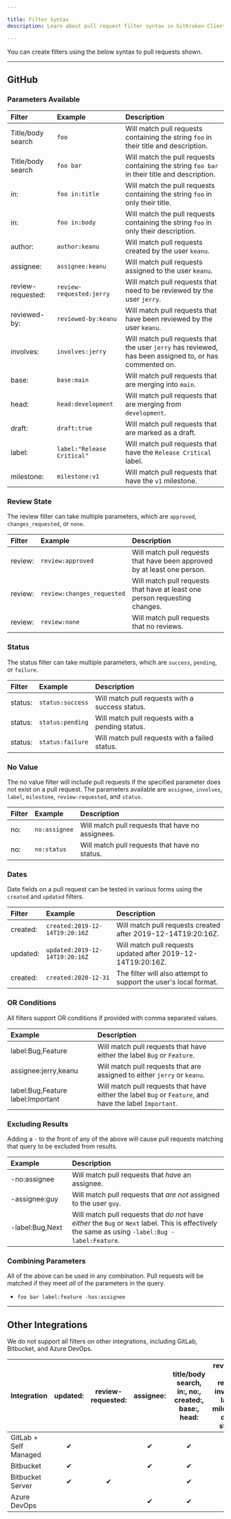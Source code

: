 ```yaml
---

title: Filter Syntax
description: Learn about pull request filter syntax in GitKraken Client.

---
```


You can create filters using the below syntax to pull requests shown.

***

## GitHub

### Parameters Available

|Filter             |Example                        |Description                                                                                            |
|:------------------|:------------------------------|:------------------------------------------------------------------------------------------------------|
|Title/body search  |`foo`                          |Will match pull requests containing the string `foo` in their title and description.                   |
|Title/body search  |`foo bar`                      |Will match the pull requests containing the string `foo bar` in their title and description.           |
|in:                |`foo in:title`                 |Will match the pull requests containing the string `foo` in only their title.                          |
|in:                |`foo in:body`                  |Will match the pull requests containing the string `foo` in only their description.                    |
|author:            |`author:keanu`                 |Will match pull requests created by the user `keanu`.                                                  |
|assignee:          |`assignee:keanu`               |Will match pull requests assigned to the user `keanu`.                                                 |
|review-requested:  |`review-requested:jerry`       |Will match pull requests that need to be reviewed by the user `jerry`.                                 |
|reviewed-by:       |`reviewed-by:keanu`            |Will match pull requests that have been reviewed by the user `keanu`.                                  |
|involves:          |`involves:jerry`               |Will match pull requests that the user `jerry` has reviewed, has been assigned to, or has commented on.|
|base:              |`base:main`                    |Will match pull requests that are merging into `main`.                                                 |
|head:              |`head:development`             |Will match pull requests that are merging from `development`.                                          |
|draft:             |`draft:true`                   |Will match pull requests that are marked as a draft.                                                   |
|label:             |`label:"Release Critical"`     |Will match pull requests that have the `Release Critical` label.                                       |
|milestone:         |`milestone:v1`                 |Will match pull requests that have the `v1` milestone.                                                 |

### Review State
The review filter can take multiple parameters, which are `approved`, `changes_requested`, or `none`.

|Filter             |Example                        |Description                                                                                            |
|:------------------|:------------------------------|:------------------------------------------------------------------------------------------------------|
|review:            |`review:approved`              |Will match pull requests that have been approved by at least one person.                               |
|review:            |`review:changes_requested`     |Will match pull requests that have at least one person requesting changes.                             |
|review:            |`review:none`                  |Will match pull requests that no reviews.                                                              |

### Status
The status filter can take multiple parameters, which are `success`, `pending`, or `failure`.

|Filter             |Example                        |Description                                                                                            |
|:------------------|:------------------------------|:------------------------------------------------------------------------------------------------------|
|status:            |`status:success`               |Will match pull requests with a success status.                                                        |
|status:            |`status:pending`               |Will match pull requests with a pending status.                                                        |
|status:            |`status:failure`               |Will match pull requests with a failed status.                                                         |

### No Value
The no value filter will include pull requests if the specified parameter does not exist on a pull request. The parameters available are `assignee`, `involves`, `label`, `milestone`, `review-requested`, and `status`.

|Filter             |Example                        |Description                                                                                            |
|:------------------|:------------------------------|:------------------------------------------------------------------------------------------------------|
|no:                |`no:assignee`                  |Will match pull requests that have no assignees.                                                       |
|no:                |`no:status`                    |Will match pull requests that have no status.                                                          |

### Dates
Date fields on a pull request can be tested in various forms using the `created` and `updated` filters.

|Filter             |Example                        |Description                                                                                            |
|:------------------|:------------------------------|:------------------------------------------------------------------------------------------------------|
|created:           |`created:2019-12-14T19:20:16Z` |Will match pull requests created after 2019-12-14T19:20:16Z.                                           |
|updated:           |`updated:2019-12-14T19:20:16Z` |Will match pull requests updated after 2019-12-14T19:20:16Z.                                           |
|created:           |`created:2020-12-31`           |The filter will also attempt to support the user's local format.                                       |

### OR Conditions
All filters support OR conditions if provided with comma separated values.

|Example                            |Description                                                                                            |
|:----------------------------------|:------------------------------------------------------------------------------------------------------|
|label:Bug,Feature                  |Will match pull requests that have either the label `Bug` or `Feature`.                                |
|assignee:jerry,keanu               |Will match pull requests that are assigned to either `jerry` or `keanu`.                               |
|label:Bug,Feature label:Important  |Will match pull requests that have either the label `Bug` or `Feature`, and have the label `Important`.|

### Excluding Results
Adding a `-` to the front of any of the above will cause pull requests matching that query to be excluded from results.

|Example&nbsp;&nbsp;&nbsp;&nbsp;&nbsp;&nbsp;&nbsp;&nbsp;&nbsp;&nbsp;&nbsp;&nbsp;&nbsp;&nbsp;|Description                                                                                    |
|:----------------------------------|:------------------------------------------------------------------------------------------------------------------------------------------------------|
|-no:assignee                       |Will match pull requests that _have_ an assignee.                                                                                                      |
|-assignee:guy                      |Will match pull requests that _are not_ assigned to the user `guy`.                                                                                    |
|-label:Bug,Next                    |Will match pull requests that _do not_ have _either_ the `Bug` or `Next` label. This is effectively the same as using `-label:Bug -label:Feature`.     |

### Combining Parameters
All of the above can be used in any combination. Pull requests will be matched if they meet _all_ of the parameters in the query.

+ `foo bar label:feature -has:assignee`

***

## Other Integrations

We do not support all filters on other integrations, including GitLab, Bitbucket, and Azure DevOps.

|Integration          |updated:|review-requested:|assignee:|title/body search, in:, no:, created:, base:, head:|reviewed-by:, review:, involves:, label:, milestone:, draft:, status:|
|---------------------|:------:|:---------------:|:-------:|:-------------------------------------------------:|:-------------------------------------------------------------------:|
|GitLab + Self Managed|✔       |                 |✔        |✔                                                  |                                                                     |
|Bitbucket            |✔       |                 |✔        |✔                                                  |                                                                     |
|Bitbucket Server     |✔       |✔                |         |✔                                                  |                                                                     |
|Azure DevOps         |        |                 |✔        |✔                                                  |                                                                     |